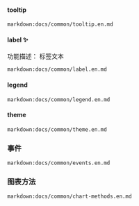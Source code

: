 #### tooltip

`markdown:docs/common/tooltip.en.md`

#### label ✨

功能描述： 标签文本

`markdown:docs/common/label.en.md`

#### legend

`markdown:docs/common/legend.en.md`

#### theme

`markdown:docs/common/theme.en.md`

### 事件

`markdown:docs/common/events.en.md`

### 图表方法

`markdown:docs/common/chart-methods.en.md`
